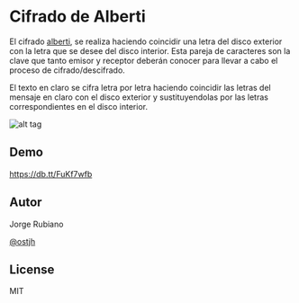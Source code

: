 Cifrado de Alberti
=========

El cifrado [alberti], se realiza haciendo coincidir una letra del disco exterior con la letra que se desee del disco interior. Esta pareja de caracteres son la clave que tanto emisor y receptor deberán conocer para llevar a cabo el proceso de cifrado/descifrado.

El texto en claro se cifra letra por letra haciendo coincidir las letras del mensaje en claro con el disco exterior y sustituyendolas por las letras correspondientes en el disco interior.


![alt tag](https://db.tt/W8flw0Ot)


Demo
-----------

https://db.tt/FuKf7wfb


Autor
-----------
Jorge Rubiano

[@ostjh]


License
----

MIT

[@ostjh]:https://twitter.com/ostjh
[alberti]:http://es.wikipedia.org/wiki/Cifrado_de_Alberti
